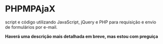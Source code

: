 # **PHPMPAjaX**

script e código utilizando JavaScript, jQuery e PHP para requisição e envio de formulários por e-mail.

**Haverá uma descrição mais detalhada em breve, mas estou com preguiça**
